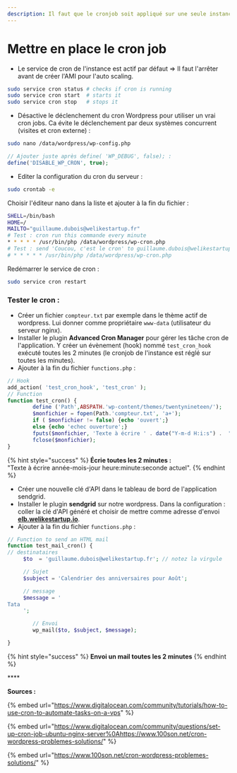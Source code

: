 ```yaml
---
description: Il faut que le cronjob soit appliqué sur une seule instance
---
```


# Mettre en place le cron job

* Le service de cron de l'instance est actif par défaut =&gt; Il faut l'arrêter avant de créer l'AMI pour l'auto scaling.

```bash
sudo service cron status # checks if cron is running
sudo service cron start  # starts it
sudo service cron stop   # stops it
```

* Désactive le déclenchement du cron Wordpress pour utiliser un vrai cron jobs. Ca évite le déclenchement par deux systèmes concurrent \(visites et cron externe\) :

```bash
sudo nano /data/wordpress/wp-config.php
```

```php
// Ajouter juste après define( 'WP_DEBUG', false); :
define('DISABLE_WP_CRON', true);
```

* Editer la configuration du cron du serveur :

```bash
sudo crontab -e
```

Choisir l'éditeur nano dans la liste et ajouter à la fin du fichier :

```bash
SHELL=/bin/bash
HOME=/
MAILTO="guillaume.dubois@welikestartup.fr"
# Test : cron run this commande every minute
* * * * * /usr/bin/php /data/wordpress/wp-cron.php
# Test : send 'Coucou, c'est le cron' to guillaume.dubois@welikestartup.fr
# * * * * * /usr/bin/php /data/wordpress/wp-cron.php
```

Redémarrer le service de cron :

```bash
sudo service cron restart
```

### Tester le cron :

* Créer un fichier `compteur.txt` par exemple dans le thème actif de wordpress. Lui donner comme propriétaire `www-data` \(utilisateur du serveur nginx\).
* Installer le plugin **Advanced Cron Manager** pour gérer les tâche cron de l'application. Y créer un évènement \(hook\) nommé `test_cron_hook` exécuté toutes les 2 minutes \(le cronjob de l'instance est réglé sur toutes les minutes\).
* Ajouter à la fin du fichier `functions.php` :

```php
// Hook
add_action( 'test_cron_hook', 'test_cron' );
// Function
function test_cron() {
        define ('Path',ABSPATH.'wp-content/themes/twentynineteen/');
        $monfichier = fopen(Path.'compteur.txt', 'a+');
        if ( $monfichier != false) {echo 'ouvert';}
        else {echo 'echec ouverture';}
        fputs($monfichier, 'Texte à écrire ' . date("Y-m-d H:i:s") .  "\n");
        fclose($monfichier);
}
```

{% hint style="success" %}
**Écrie toutes les 2 minutes :**  
"Texte à écrire année-mois-jour heure:minute:seconde actuel".
{% endhint %}



* Créer une nouvelle clé d'API dans le tableau de bord de l'application sendgrid.
* Installer le plugin **sendgrid** sur notre wordpress. Dans la configuration : coller la clé d'API généré et choisir de mettre comme adresse d'envoi [**elb.welikestartup.io**](http://elb.welikestartup.io/).
* Ajouter à la fin du fichier `functions.php` :

```php
// Function to send an HTML mail
function test_mail_cron() {
// destinataires
     $to  = 'guillaume.dubois@welikestartup.fr'; // notez la virgule

     // Sujet
     $subject = 'Calendrier des anniversaires pour Août';

     // message
     $message = '
Tata
     ';

        // Envoi
        wp_mail($to, $subject, $message);

}
```

{% hint style="success" %}
**Envoi un mail toutes les 2 minutes**
{% endhint %}

\*\*\*\*

**Sources :**

{% embed url="https://www.digitalocean.com/community/tutorials/how-to-use-cron-to-automate-tasks-on-a-vps" %}

{% embed url="https://www.digitalocean.com/community/questions/set-up-cron-job-ubuntu-nginx-server%0Ahttps://www.100son.net/cron-wordpress-problemes-solutions/" %}

{% embed url="https://www.100son.net/cron-wordpress-problemes-solutions/" %}



